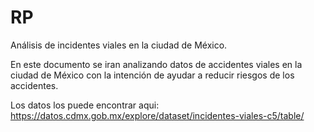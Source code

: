 # RP
Análisis de incidentes viales en la ciudad de México.

En este documento se iran analizando datos de accidentes viales en la ciudad de México con la intención de ayudar a reducir riesgos de los accidentes.


Los datos los puede encontrar aqui: https://datos.cdmx.gob.mx/explore/dataset/incidentes-viales-c5/table/
